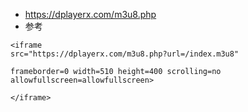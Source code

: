 
- https://dplayerx.com/m3u8.php
- 参考
~~~
<iframe 
src="https://dplayerx.com/m3u8.php?url=/index.m3u8" 

frameborder=0 width=510 height=400 scrolling=no allowfullscreen=allowfullscreen>

</iframe>
~~~
